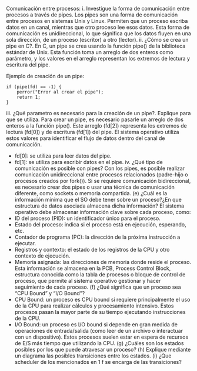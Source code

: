 Comunicación entre procesos:
i. Investigue la forma de comunicación entre procesos a través de pipes.
    Los pipes son una forma de comunicación entre procesos en sistemas Unix y Linux. Permiten que un proceso escriba datos en un canal, mientras que otro proceso lee esos datos. Esta forma de comunicación es unidireccional, lo que significa que los datos fluyen en una sola dirección, de un proceso (escritor) a otro (lector).
ii. ¿Cómo se crea un pipe en C?.
    En C, un pipe se crea usando la función pipe() de la biblioteca estándar de Unix. Esta función toma un arreglo de dos enteros como parámetro, y los valores en el arreglo representan los extremos de lectura y escritura del pipe.

Ejemplo de creación de un pipe:
```int fd[2]; // Arreglo para los extremos del pipe
if (pipe(fd) == -1) {
    perror("Error al crear el pipe");
    return 1;
}
```
iii. ¿Qué parametro es necesario para la creación de un pipe?. Explique para que se utiliza.
    Para crear un pipe, es necesario pasarle un arreglo de dos enteros a la función pipe(). Este arreglo (fd[2]) representa los extremos de lectura (fd[0]) y de escritura (fd[1]) del pipe. El sistema operativo utiliza estos valores para identificar el flujo de datos dentro del canal de comunicación.

- fd[0]: se utiliza para leer datos del pipe.
- fd[1]: se utiliza para escribir datos en el pipe.
iv. ¿Qué tipo de comunicación es posible con pipes?
    Con los pipes, es posible realizar comunicación unidireccional entre procesos relacionados (padre-hijo o procesos creados por fork()). Si se requiere comunicación bidireccional, es necesario crear dos pipes o usar una técnica de comunicación diferente, como sockets o memoria compartida.
(e) ¿Cuál es la información mínima que el SO debe tener sobre un proceso?¿En que estructura de datos asociada almacena dicha información?
    El sistema operativo debe almacenar información clave sobre cada proceso, como:
- ID del proceso (PID): un identificador único para el proceso.
- Estado del proceso: indica si el proceso está en ejecución, esperando, etc.
- Contador de programa (PC): la dirección de la próxima instrucción a ejecutar.
- Registros y contexto: el estado de los registros de la CPU y otro contexto de ejecución.
- Memoria asignada: las direcciones de memoria donde reside el proceso.
Esta información se almacena en la PCB, Process Control Block, estructura conocida como la tabla de procesos o bloque de control de proceso, que permite al sistema operativo gestionar y hacer seguimiento de cada proceso.
(f) ¿Qué significa que un proceso sea “CPU Bound” y “I/O Bound”?
- CPU Bound: un proceso es CPU bound si requiere principalmente el uso de la CPU para realizar cálculos y procesamiento intensivo. Estos procesos pasan la mayor parte de su tiempo ejecutando instrucciones de la CPU.
- I/O Bound: un proceso es I/O bound si depende en gran medida de operaciones de entrada/salida (como leer de un archivo o interactuar con un dispositivo). Estos procesos suelen estar en espera de recursos de E/S más tiempo que utilizando la CPU.
(g) ¿Cuáles son los estados posibles por los que puede atravesar un proceso?
(h) Explique mediante un diagrama las posibles transiciones entre los estados.
(i) ¿Que scheduler de los mencionados en 1 f se encarga de las transiciones?
